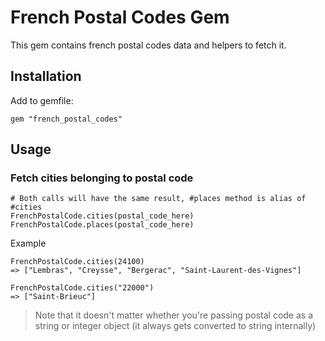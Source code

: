 # French Postal Codes Gem

This gem contains french postal codes data and helpers to fetch it.

## Installation

Add to gemfile:

    gem "french_postal_codes"

## Usage

### Fetch cities belonging to postal code

    # Both calls will have the same result, #places method is alias of #cities
    FrenchPostalCode.cities(postal_code_here)
    FrenchPostalCode.places(postal_code_here)

Example

    FrenchPostalCode.cities(24100)
    => ["Lembras", "Creysse", "Bergerac", "Saint-Laurent-des-Vignes"]

    FrenchPostalCode.cities("22000")
    => ["Saint-Brieuc"]

 > Note that it doesn't matter whether you're passing postal code as a string or integer object (it always gets converted to string internally)